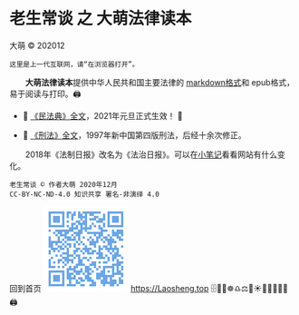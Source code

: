 老生常谈 之 大萌法律读本
========================
大萌 © 202012

	这里是上一代互联网，请“在浏览器打开”。

　　**大萌法律读本**提供中华人民共和国主要法律的 [markdown格式](https:// "Github支持渲染的文本格式")和 epub格式，易于阅读与打印。🖨️

* 📙 [《民法典》全文](2020-minfadian.mj.txt "法治基石，助力百姓")，2021年元旦正式生效！ 🚩

* 📘 [《刑法》全文](1997-2020-xingfa.mj.txt "大国重典，仍在修正")，1997年新中国第四版刑法，后经十余次修正。

　　2018年《法制日报》改名为《法治日报》。可以在[小笔记](/broad/blog.txt "建站小笔记")看看网站有什么变化。


	老生常谈 © 作者大萌 2020年12月
	CC-BY-NC-ND-4.0 知识共享 署名-非演绎 4.0

回到首页
<a href=".." title="返回老生常谈首页"><img src="../indexQR-Blue.png" /></a> 
https://Laosheng.top
🗄️📃📑☸️♎⚖️🌅☀️📕📘📗📙📖🖨️

